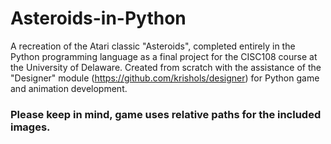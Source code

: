 # Asteroids-in-Python
A recreation of the Atari classic "Asteroids", completed entirely in the Python programming language as
a final project for the CISC108 course at the University of Delaware.
Created from scratch with the assistance of the "Designer" module (https://github.com/krishols/designer)
for Python game and animation development.
### Please keep in mind, game uses relative paths for the included images.
